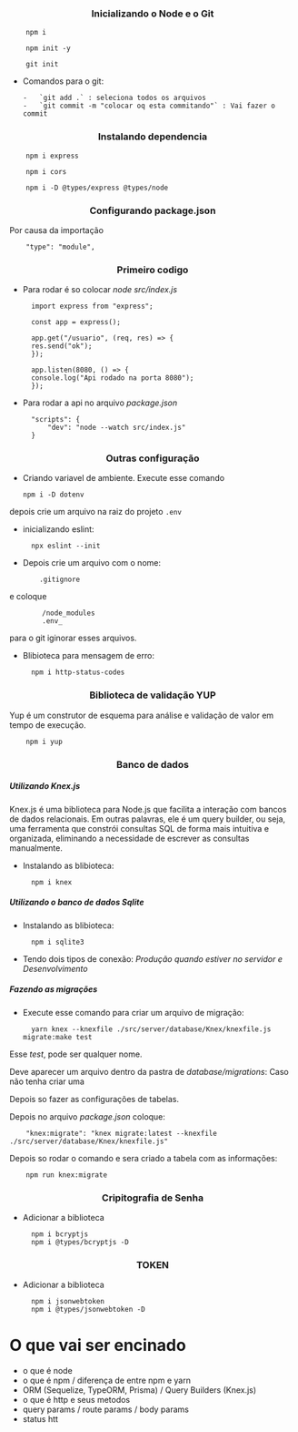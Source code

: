 <h3 align="center"> Inicializando o Node e o Git</h3>

        npm i

        npm init -y

        git init

- Comandos para o git:

      -   `git add .` : seleciona todos os arquivos
      -   `git commit -m "colocar oq esta commitando"` : Vai fazer o commit

<h3 align="center"> Instalando dependencia</h3>

        npm i express

        npm i cors

        npm i -D @types/express @types/node

<h3 align="center"> Configurando package.json</h3>

Por causa da importação

        "type": "module",

<h3 align="center"> Primeiro codigo</h3>

- Para rodar é so colocar _node src/index.js_

        import express from "express";

        const app = express();

        app.get("/usuario", (req, res) => {
        res.send("ok");
        });

        app.listen(8080, () => {
        console.log("Api rodado na porta 8080");
        });

- Para rodar a api no arquivo _package.json_

        "scripts": {
            "dev": "node --watch src/index.js"
        }

<h3 align="center"> Outras configuração</h3>

- Criando variavel de ambiente. Execute esse comando

      npm i -D dotenv

depois crie um arquivo na raiz do projeto `.env`

- inicializando eslint:

        npx eslint --init

- Depois crie um arquivo com o nome:

          .gitignore

e coloque

            /node_modules
            .env_

para o git iginorar esses arquivos.

- Blibioteca para mensagem de erro:

        npm i http-status-codes

<h3 align="center"> Biblioteca de validação YUP</h3>
Yup é um construtor de esquema para análise e validação de valor em tempo de execução.

        npm i yup

<h3 align="center"> Banco de dados</h3>

<h5> Utilizando Knex.js </h5>
Knex.js é uma biblioteca para Node.js que facilita a interação com bancos de dados relacionais. Em outras palavras, ele é um query builder, ou seja, uma ferramenta que constrói consultas SQL de forma mais intuitiva e organizada, eliminando a necessidade de escrever as consultas manualmente.

- Instalando as blibioteca:

        npm i knex

<h5> Utilizando o banco de dados Sqlite </h5>

- Instalando as blibioteca:

        npm i sqlite3

- Tendo dois tipos de conexão: _Produção quando estiver no servidor e Desenvolvimento_

<h5> Fazendo as migrações </h5>

- Execute esse comando para criar um arquivo de migração:

        yarn knex --knexfile ./src/server/database/Knex/knexfile.js migrate:make test

Esse _test_, pode ser qualquer nome.

Deve aparecer um arquivo dentro da pastra de _database/migrations_: Caso não tenha criar uma

Depois so fazer as configurações de tabelas.

Depois no arquivo _package.json_ coloque:

        "knex:migrate": "knex migrate:latest --knexfile ./src/server/database/Knex/knexfile.js"

Depois so rodar o comando e sera criado a tabela com as informações:

        npm run knex:migrate

<h3 align="center"> Cripitografia de Senha</h3>

- Adicionar a biblioteca

        npm i bcryptjs
        npm i @types/bcryptjs -D

<h3 align="center"> TOKEN</h3>

- Adicionar a biblioteca

        npm i jsonwebtoken
        npm i @types/jsonwebtoken -D

# O que vai ser encinado

- o que é node
- o que é npm / diferença de entre npm e yarn
- ORM (Sequelize, TypeORM, Prisma) / Query Builders (Knex.js)
- o que é http e seus metodos
- query params / route params / body params
- status htt
